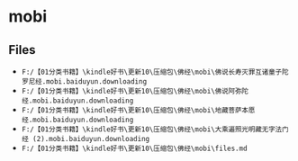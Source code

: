 # mobi

## Files

- `F:/【01分类书籍】\kindle好书\更新10\压缩包\佛经\mobi\佛说长寿灭罪互诸童子陀罗尼经.mobi.baiduyun.downloading`
- `F:/【01分类书籍】\kindle好书\更新10\压缩包\佛经\mobi\佛说阿弥陀经.mobi.baiduyun.downloading`
- `F:/【01分类书籍】\kindle好书\更新10\压缩包\佛经\mobi\地藏菩萨本愿经.mobi.baiduyun.downloading`
- `F:/【01分类书籍】\kindle好书\更新10\压缩包\佛经\mobi\大乘遍照光明藏无字法门经 (2).mobi.baiduyun.downloading`
- `F:/【01分类书籍】\kindle好书\更新10\压缩包\佛经\mobi\files.md`

